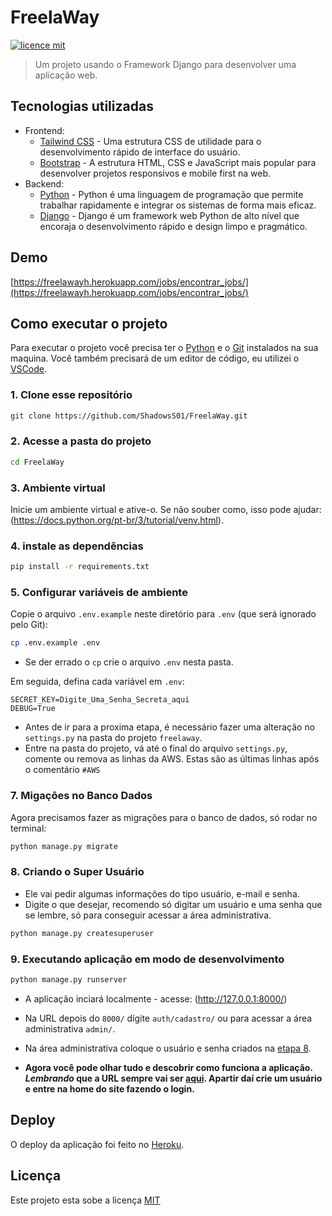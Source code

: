 # FreelaWay

[![licence mit](https://img.shields.io/badge/licence-MIT-blue)](LICENSE)

> Um projeto usando o Framework Django para desenvolver uma aplicação web.

## Tecnologias utilizadas

- Frontend:
  - [Tailwind CSS](https://tailwindcss.com/) - Uma estrutura CSS de utilidade para o desenvolvimento rápido de interface do usuário.
  - [Bootstrap](https://getbootstrap.com/) - A estrutura HTML, CSS e JavaScript mais popular para desenvolver projetos responsivos e mobile first na web.
- Backend:
  - [Python](https://www.python.org/) - Python é uma linguagem de programação que permite trabalhar rapidamente e integrar os sistemas de forma mais eficaz.
  - [Django](https://www.djangoproject.com/) - Django é um framework web Python de alto nível que encoraja o desenvolvimento rápido e design limpo e pragmático.

## Demo

[https://freelawayh.herokuapp.com/jobs/encontrar_jobs/](https://freelawayh.herokuapp.com/jobs/encontrar_jobs/)

## Como executar o projeto

Para executar o projeto você precisa ter o [Python](https://www.python.org/) e o [Git](https://git-scm.com) instalados na sua maquina. Você também precisará de um editor de código, eu utilizei o [VSCode](https://code.visualstudio.com).

### 1. Clone esse repositório

```bash
git clone https://github.com/ShadowsS01/FreelaWay.git
```

### 2. Acesse a pasta do projeto

```bash
cd FreelaWay
```

### 3. Ambiente virtual

Inicie um ambiente virtual e ative-o. Se não souber como, isso pode ajudar: (<https://docs.python.org/pt-br/3/tutorial/venv.html>).

### 4. instale as dependências

```bash
pip install -r requirements.txt
```

### 5. Configurar variáveis de ambiente

Copie o arquivo `.env.example` neste diretório para `.env` (que será ignorado pelo Git):

```bash
cp .env.example .env
```

- Se der errado o `cp` crie o arquivo `.env` nesta pasta.

Em seguida, defina cada variável em `.env`:

```text
SECRET_KEY=Digite_Uma_Senha_Secreta_aqui
DEBUG=True
```

- Antes de ir para a proxima etapa, é necessário fazer uma alteração no `settings.py` na pasta do projeto `freelaway`.
- Entre na pasta do projeto, vá até o final do arquivo `settings.py`, comente ou remova as linhas da AWS. Estas são as últimas linhas após o comentário `#AWS`

### 7. Migações no Banco Dados

Agora precisamos fazer as migrações para o banco de dados, só rodar no terminal:

```bash
python manage.py migrate
```

### 8. Criando o Super Usuário

- Ele vai pedir algumas informações do tipo usuário, e-mail e senha.
- Digite o que desejar, recomendo só digitar um usuário e uma senha que se lembre, só para conseguir acessar a área administrativa.

```bash
python manage.py createsuperuser
```

### 9. Executando aplicação em modo de desenvolvimento

```bash
python manage.py runserver
```

- A aplicação inciará localmente - acesse: (<http://127.0.0.1:8000/>)

- Na URL depois do `8000/` dígite `auth/cadastro/` ou para acessar a área administrativa `admin/`.

- Na área administrativa coloque o usuário e senha criados na [etapa 8](https://github.com/ShadowsS01/FreelaWay#8-criando-o-super-usu%C3%A1rio).

- **Agora você pode olhar tudo e descobrir como funciona a aplicação. _Lembrando_ que a URL sempre vai ser [aqui](http://127.0.0.1:8000/auth/cadastro).
Apartir daí crie um usuário e entre na home do site fazendo o login.**

## Deploy

O deploy da aplicação foi feito no [Heroku](https://devcenter.heroku.com/).

## Licença

Este projeto esta sobe a licença [MIT](LICENSE)
